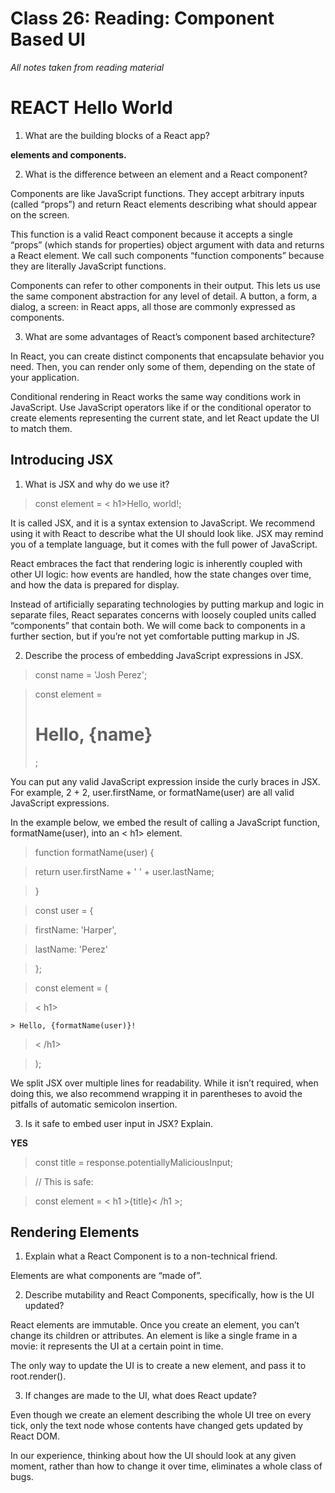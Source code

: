 # Class 26: Reading: Component Based UI 

*All notes taken from reading material*

# REACT Hello World

1. What are the building blocks of a React app?

**elements and components.**

2. What is the difference between an element and a React component?

Components are like JavaScript functions. They accept arbitrary inputs (called “props”) and return React elements describing what should appear on the screen.

This function is a valid React component because it accepts a single “props” (which stands for properties) object argument with data and returns a React element. We call such components “function components” because they are literally JavaScript functions.

Components can refer to other components in their output. This lets us use the same component abstraction for any level of detail. A button, a form, a dialog, a screen: in React apps, all those are commonly expressed as components.

3. What are some advantages of React’s component based architecture?

In React, you can create distinct components that encapsulate behavior you need. Then, you can render only some of them, depending on the state of your application.

Conditional rendering in React works the same way conditions work in JavaScript. Use JavaScript operators like if or the conditional operator to create elements representing the current state, and let React update the UI to match them.



## Introducing JSX

1. What is JSX and why do we use it?

> const element = < h1>Hello, world!</h1 >;

It is called JSX, and it is a syntax extension to JavaScript. We recommend using it with React to describe what the UI should look like. JSX may remind you of a template language, but it comes with the full power of JavaScript.

React embraces the fact that rendering logic is inherently coupled with other UI logic: how events are handled, how the state changes over time, and how the data is prepared for display.

Instead of artificially separating technologies by putting markup and logic in separate files, React separates concerns with loosely coupled units called “components” that contain both. We will come back to components in a further section, but if you’re not yet comfortable putting markup in JS.

2. Describe the process of embedding JavaScript expressions in JSX.

> const name = 'Josh Perez';

> const element = <h1 >Hello, {name}</h1 >;

You can put any valid JavaScript expression inside the curly braces in JSX. For example, 2 + 2, user.firstName, or formatName(user) are all valid JavaScript expressions.

In the example below, we embed the result of calling a JavaScript function, formatName(user), into an < h1> element.

>function formatName(user) {

  > return user.firstName + ' ' + user.lastName;

> }

> const user = {

  > firstName: 'Harper',

  > lastName: 'Perez'

> };

  > const element = (

  > < h1>

    > Hello, {formatName(user)}!

  > < /h1>

> );

We split JSX over multiple lines for readability. While it isn’t required, when doing this, we also recommend wrapping it in parentheses to avoid the pitfalls of automatic semicolon insertion.



3. Is it safe to embed user input in JSX? Explain.

**YES**

> const title = response.potentiallyMaliciousInput;

> // This is safe:

> const element = < h1 >{title}< /h1 >;


## Rendering Elements

1. Explain what a React Component is to a non-technical friend.

Elements are what components are “made of”.

2. Describe mutability and React Components, specifically, how is the UI updated?

React elements are immutable. Once you create an element, you can’t change its children or attributes. An element is like a single frame in a movie: it represents the UI at a certain point in time.

The only way to update the UI is to create a new element, and pass it to root.render().

3. If changes are made to the UI, what does React update?

Even though we create an element describing the whole UI tree on every tick, only the text node whose contents have changed gets updated by React DOM.

In our experience, thinking about how the UI should look at any given moment, rather than how to change it over time, eliminates a whole class of bugs.